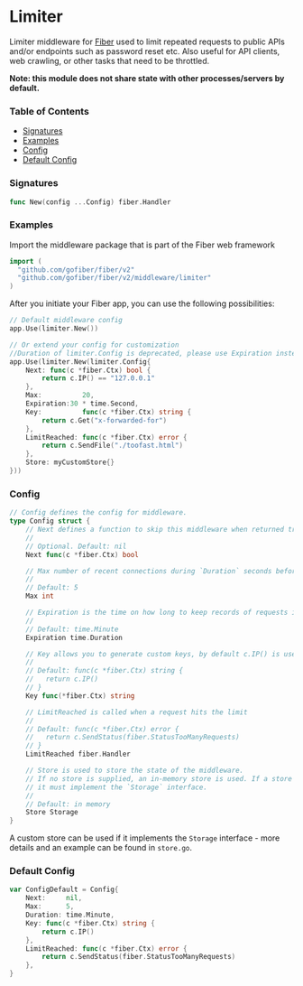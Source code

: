 # Limiter
Limiter middleware for [Fiber](https://github.com/gofiber/fiber) used to limit repeated requests to public APIs and/or endpoints such as password reset etc. Also useful for API clients, web crawling, or other tasks that need to be throttled.

**Note: this module does not share state with other processes/servers by default.**

### Table of Contents
- [Signatures](#signatures)
- [Examples](#examples)
- [Config](#config)
- [Default Config](#default-config)


### Signatures
```go
func New(config ...Config) fiber.Handler
```

### Examples
Import the middleware package that is part of the Fiber web framework
```go
import (
  "github.com/gofiber/fiber/v2"
  "github.com/gofiber/fiber/v2/middleware/limiter"
)
```

After you initiate your Fiber app, you can use the following possibilities:
```go
// Default middleware config
app.Use(limiter.New())

// Or extend your config for customization
//Duration of limiter.Config is deprecated, please use Expiration instead. 
app.Use(limiter.New(limiter.Config{
	Next: func(c *fiber.Ctx) bool {
		return c.IP() == "127.0.0.1"
	},
	Max:          20,
	Expiration:30 * time.Second,
	Key:          func(c *fiber.Ctx) string {
		return c.Get("x-forwarded-for")
	},
	LimitReached: func(c *fiber.Ctx) error {
		return c.SendFile("./toofast.html")
	},
	Store: myCustomStore{}
}))
```

### Config
```go
// Config defines the config for middleware.
type Config struct {
	// Next defines a function to skip this middleware when returned true.
	//
	// Optional. Default: nil
	Next func(c *fiber.Ctx) bool

	// Max number of recent connections during `Duration` seconds before sending a 429 response
	//
	// Default: 5
	Max int

	// Expiration is the time on how long to keep records of requests in memory
	// 
	// Default: time.Minute
	Expiration time.Duration

	// Key allows you to generate custom keys, by default c.IP() is used
	//
	// Default: func(c *fiber.Ctx) string {
	//   return c.IP()
	// }
	Key func(*fiber.Ctx) string

	// LimitReached is called when a request hits the limit
	//
	// Default: func(c *fiber.Ctx) error {
	//   return c.SendStatus(fiber.StatusTooManyRequests)
	// }
	LimitReached fiber.Handler

	// Store is used to store the state of the middleware.
	// If no store is supplied, an in-memory store is used. If a store is supplied,
	// it must implement the `Storage` interface.
	//
	// Default: in memory
	Store Storage
}
```

A custom store can be used if it implements the `Storage` interface - more details and an example can be found in `store.go`.

### Default Config
```go
var ConfigDefault = Config{
	Next:     nil,
	Max:      5,
	Duration: time.Minute,
	Key: func(c *fiber.Ctx) string {
		return c.IP()
	},
	LimitReached: func(c *fiber.Ctx) error {
		return c.SendStatus(fiber.StatusTooManyRequests)
	},
}
```
